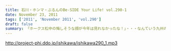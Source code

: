 ```yaml
---
title: 石川・ホンマ・ぶるんのBe-SIDE Your Life! vol.290-1
date: November 23, 2011
tags: ['2011', 'November 2011', 'vol.290']
draft: false
summary: 「ホークス松中の悔しそうな顔が今年は見れなかったな！」・・・なんていう九州の人たちから総スカンを食らうこと必至な会話をしつつ本日もスタート。ひどいなぁ。ストーブリーグトークも盛り上がる季節になりました。NAMAE
---
```


http://project-phi.ddo.jp/ishikawa/ishikawa290_1.mp3